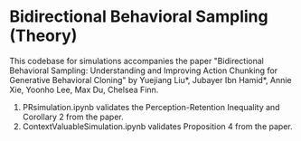 # Bidirectional Behavioral Sampling (Theory)
This codebase for simulations accompanies the paper "Bidirectional Behavioral Sampling: Understanding and Improving Action Chunking for Generative Behavioral Cloning" by Yuejiang Liu*, Jubayer Ibn Hamid*, Annie Xie, Yoonho Lee, Max Du, Chelsea Finn.  

1. PRsimulation.ipynb validates the Perception-Retention Inequality and Corollary 2 from the paper.
2. ContextValuableSimulation.ipynb validates Proposition 4 from the paper. 
